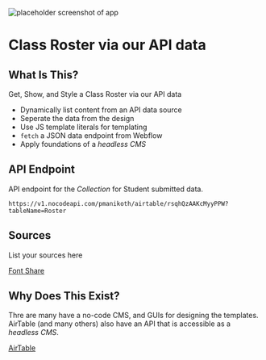 ![placeholder screenshot of app](https://github.com/ahaynie1/class-roster-via-api/)

# Class Roster via our API data

## What Is This?

Get, Show, and Style a Class Roster via our API data

- Dynamically list content from an API data source
- Seperate the data from the design
- Use JS template literals for templating
- `fetch` a JSON data endpoint from Webflow
- Apply foundations of a _headless CMS_

## API Endpoint

API endpoint for the _Collection_ for Student submitted data.

`https://v1.nocodeapi.com/pmanikoth/airtable/rsqhQzAAKcMyyPPW?tableName=Roster`

## Sources

List your sources here

[Font Share](https://www.fontshare.com/)

## Why Does This Exist?

Thre are many have a no-code CMS, and GUIs for designing the templates. AirTable (and many others) also have an API that is accessible as a _headless CMS_.

[AirTable](https://airtable.com/)
